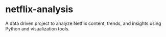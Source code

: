 # netflix-analysis
A data driven project to analyze Netflix content, trends, and insights using Python and visualization tools.
